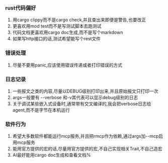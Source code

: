 ### rust代码偏好

1. 用cargo clippy而不是cargo check,并且查出来即便是警告,也要改正
2. 更喜欢用mod test而不是写测试脚本去跑测试
3. 代码文档更喜欢用cargo doc生成,而不是写个markdown
4. 如果写http接口的话,测试希望能写个rest文件


### 错误处理

1. 尽量不要用panic,应该使用错误传递或者打印错误的方式


### 日志记录

1. 一些报文之类的内容,尽量以DEBUG级别打印出来,并且原始报文只打印一次
2. args一般要有 --verbose 和-v其代表可以显示debug级别的日志
3. 关于调试某些嵌入式设备时,通常带有交叉编译的,我会把verbose日志给agent,而不是字节在本机运行


### 软件行为

1. 希望大多数软件都能运行mcp服务,并且把rmcp作为依赖,通过args加--mcp启用mcp服务
2. 能用官方提供的宏的话,尽量用官方提供的宏,不自己实现相关Trait,不自己造宏
3. AI最好能用cargo doc生成和查看文档%